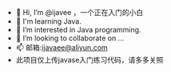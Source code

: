 - 👋 Hi, I’m @ijavee ，一个正在入门的小白
- 🌱 I'm learning Java.
- 👀 I’m interested in Java programming.
- 💞️ I’m looking to collaborate on ...
- 📫 邮箱:ijavaee@aliyun.com
- 此项目仅上传javase入门练习代码，请多多关照

<!---
ijavaee/ijavaee is a ✨ special ✨ repository because its `README.md` (this file) appears on your GitHub profile.
You can click the Preview link to take a look at your changes.
--->
